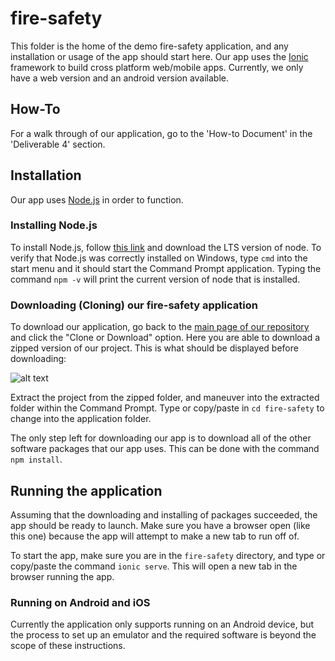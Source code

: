 # fire-safety
This folder is the home of the demo fire-safety application, and any installation or usage of the app should start here. 
Our app uses the [Ionic](https://ionicframework.com/) framework to build cross platform web/mobile apps. Currently, we only have a web version and an android version available.

## How-To
For a walk through of our application, go to the 'How-to Document' in the 'Deliverable 4' section.

## Installation
Our app uses [Node.js](https://nodejs.org/en/) in order to function. 

### Installing Node.js
To install Node.js, follow [this link](https://nodejs.org/en/) and download the LTS version of node.
To verify that Node.js was correctly installed on Windows, type 
```cmd``` into the start menu and it should start the Command Prompt application. 
Typing the command `npm -v` will print the current version of node that is installed.

### Downloading (Cloning) our fire-safety application
To download our application, go back to the [main page of our repository]('../') and click the "Clone or Download" option. Here you are able to download a zipped version of our project. This is what should be displayed before downloading:

![alt text](https://github.com/RayK3/ENSE471-Project/blob/master/Deliverable%204/installation-photos/git-clone.PNG "Cloning From GitHub")

Extract the project from the zipped folder, and maneuver into the extracted folder within the Command Prompt. Type or copy/paste in `cd fire-safety` to change into the application folder. 

The only step left for downloading our app is to download all of the other software packages that our app uses. This can be done with the command `npm install`.

## Running the application
Assuming that the downloading and installing of packages succeeded, the app should be ready to launch. Make sure you have a browser open (like this one) because the app will attempt to make a new tab to run off of.

To start the app, make sure you are in the `fire-safety` directory, and type or copy/paste the command `ionic serve`. This will open a new tab in the browser running the app. 

### Running on Android and iOS
Currently the application only supports running on an Android device, but the process to set up an emulator and the required software is beyond the scope of these instructions. 
